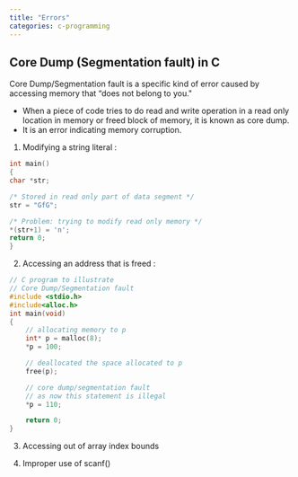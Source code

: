 ```yaml
---
title: "Errors"
categories: c-programming
---
```


## Core Dump (Segmentation fault) in C

Core Dump/Segmentation fault is a specific kind of error caused by accessing memory that “does not belong to you."

- When a piece of code tries to do read and write operation in a read only location in memory or freed block of memory, it is known as core dump.
- It is an error indicating memory corruption.

1. Modifying a string literal :

```c
int main()
{
char *str;

/* Stored in read only part of data segment */
str = "GfG";

/* Problem: trying to modify read only memory */
*(str+1) = 'n';
return 0;
}
```

2. Accessing an address that is freed :

```c
// C program to illustrate
// Core Dump/Segmentation fault
#include <stdio.h>
#include<alloc.h>
int main(void)
{
	// allocating memory to p
	int* p = malloc(8);
	*p = 100;

	// deallocated the space allocated to p
	free(p);

	// core dump/segmentation fault
	// as now this statement is illegal
	*p = 110;

	return 0;
}
```

3. Accessing out of array index bounds

4. Improper use of scanf()
